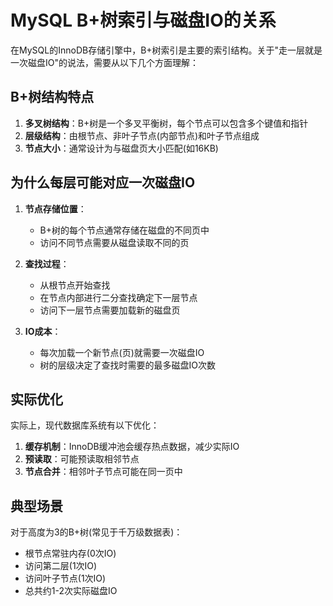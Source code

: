 # MySQL B+树索引与磁盘IO的关系

在MySQL的InnoDB存储引擎中，B+树索引是主要的索引结构。关于"走一层就是一次磁盘IO"的说法，需要从以下几个方面理解：

## B+树结构特点

1. **多叉树结构**：B+树是一个多叉平衡树，每个节点可以包含多个键值和指针
2. **层级结构**：由根节点、非叶子节点(内部节点)和叶子节点组成
3. **节点大小**：通常设计为与磁盘页大小匹配(如16KB)

## 为什么每层可能对应一次磁盘IO

1. **节点存储位置**：
   - B+树的每个节点通常存储在磁盘的不同页中
   - 访问不同节点需要从磁盘读取不同的页

2. **查找过程**：
   - 从根节点开始查找
   - 在节点内部进行二分查找确定下一层节点
   - 访问下一层节点需要加载新的磁盘页

3. **IO成本**：
   - 每次加载一个新节点(页)就需要一次磁盘IO
   - 树的层级决定了查找时需要的最多磁盘IO次数

## 实际优化

实际上，现代数据库系统有以下优化：

1. **缓存机制**：InnoDB缓冲池会缓存热点数据，减少实际IO
2. **预读取**：可能预读取相邻节点
3. **节点合并**：相邻叶子节点可能在同一页中

## 典型场景

对于高度为3的B+树(常见于千万级数据表)：
- 根节点常驻内存(0次IO)
- 访问第二层(1次IO)
- 访问叶子节点(1次IO)
- 总共约1-2次实际磁盘IO
